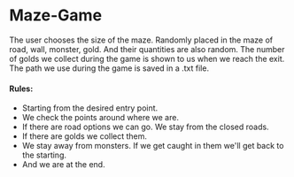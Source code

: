 # Maze-Game

The user chooses the size of the maze. Randomly placed in the maze of road, wall, monster, gold. And their quantities are also random. 
The number of golds we collect during the game is shown to us when we reach the exit. The path we use during the game is saved in a .txt file.

#### Rules:
- Starting from the desired entry point.
- We check the points around where we are.
- If there are road options we can go. We stay from the closed roads.
- If there are golds we collect them.
- We stay away from monsters. If we get caught in them we'll get back to the starting.
- And we are at the end.

